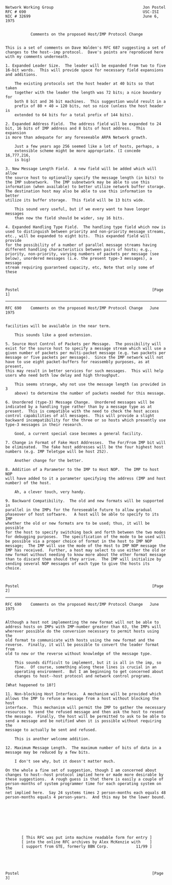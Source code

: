     Network Working Group                                       Jon Postel
    RFC # 690                                                   USC-ISI
    NIC # 32699                                                 June 6, 1975


               Comments on the proposed Host/IMP Protocol Change


    This is a set of comments on Dave Walden's RFC 687 suggesting a set of
    changes to the host--imp protocol.  Dave's points are reproduced here
    with my comments underneath.

    1. Expanded Leader Size.  The leader will be expanded from two to five
    16-bit words.  This will provide space for necessary field expansions
    and additions.

        The existing protocols set the host header at 40 bits so that taken
        together with the leader the length was 72 bits; a nice boundary for
        both 8 bit and 36 bit machines.  This suggestion would result in a
        prefix of 80 + 40 = 120 bits, not so nice (unless the host header is
        extended to 64 bits for a total prefix of 144 bits).

    2. Expanded Address Field.  The address field will be expanded to 24
    bit, 16 bits of IMP address and 8 bits of host address.  This expansion
    is more than adequate for any foreseeable ARPA Network growth.

        Just a few years ago 256 seemed like a lot of hosts, perhaps, a
        extensible scheme might be more appropriate. (I concede 16,777,216,
        is big)

    3. New Message Length Field.  A new field will be added which will allow
    the source host to optionally specify the message length (in bits) to
    the IMP subnetwork.  The IMP subnetwork may be able to use this
    information (when available) to better utilize network buffer storage.
    The destination host may also be able to use this information to better
    utilize its buffer storage.  This field will be 13 bits wide.

        This sound very useful, but if we every want to have longer messages
        than now the field should be wider, say 16 bits.

    4. Expanded Handling Type Field.  The handling type field which now is
    used to distinguish between priority and non-priority message streams,
    etc., will be expanded to eight bits.  This expanded field will provide
    for the possibility of a number of parallel message streams having
    different handling characteristics between pairs of hosts; e.g.,
    priority, non-priority, varying numbers of packets per message (see
    below), unordered messages (i.e. the present type-3 messages), a message
    stream requiring guaranteed capacity, etc, Note that only some of these



    Postel                                                          [Page 1]

------------------------------------------------------------------------

``` newpage
RFC 690    Comments on the proposed Host/IMP Protocol Change   June 1975


facilities will be available in the near term.

    This sounds like a good extension.

5. Source Host Control of Packets per Message.  The possibility will
exist for the source host to specify a message stream which will use a
given number of packets per multi-packet message (e.g. two packets per
message or five packets per message).  Since the IMP network will not
have to use eight packet-buffers for reassembly purposes, as at present,
this may result in better services for such messages.  This will help
users who need both low delay and high throughput.

    This seems strange, why not use the message length (as provided in 3
    above) to determine the number of packets needed for this message.

6. Unordered (type-3) Message Change.  Unordered messages will be
indicated by a handling type rather than by a message type as at
present.  This is compatible with the need to check the host access
control capabilities of all messages.  This will provide a slight
backward incompatibility for the three or so hosts which presently use
type-3 messages in their research.

    Good, a current special case becomes a general facility.

7. Change in Format of Fake Host Addresses.  The For/From IMP bit will
be eliminated.  The fake host addresses will be the four highest host
numbers (e.g. IMP Teletype will be host 252).

    Another change for the better.

8. Addition of a Parameter to the IMP to Host NOP.  The IMP to host NOP
will have added to it a parameter specifying the address (IMP and host
number) of the host.

    Ah, a clever touch, very handy.

9. Backward Compatibility.  The old and new formats will be supported in
parallel in the IMPs for the foreseeable future to allow gradual
phaseover of host software.   A host will be able to specify to its IMP
whether the old or new formats are to be used; thus, it will be possible
for the host to specify switching back and forth between the two modes
for debugging purposes.  The specification of the mode to be used will
be possible via a proper choice of format in the host to IMP NOP
message;  The IMP will use the mode of the Host to IMP NOP message the
IMP has received.  Further, a host may select to use either the old or
new format without needing to know more about the other format message
than to discard them should they arrive.  The IMP will initialize by
sending several NOP messages of each type to give the hosts its choice.



Postel                                                          [Page 2]
```

------------------------------------------------------------------------

``` newpage
RFC 690    Comments on the proposed Host/IMP Protocol Change   June 1975


Although a host not implementing the new format will not be able to
address hosts on IMPs with IMP-number greater than 63, the IMPs will
wherever possible do the conversion necessary to permit hosts using the
old format to communicate with hosts using the new format and the
reverse.  Finally, it will be possible to convert the leader format from
old to new or the reverse without knowledge of the message type.

    This sounds difficult to implement, but it is all in the imp, so
    fine.  Of course, something along these lines is crucial in an
    operating environment.  But I am beginning to get concerned about
    changes to host--host protocol and network control programs.

[What happened to 10?]

11. Non-blocking Host Interface.  A mechanism will be provided which
allows the IMP to refuse a message from a host without blocking the host
interface.  This mechanism will permit the IMP to gather the necessary
resources to send the refused message and then ask the host to resend
the message.  Finally, the host will be permitted to ask to be able to
send a message and be notified when it is possible without requiring the
message to actually be sent and refused.

    This is another welcome addition.

12. Maximum Message Length.  The maximum number of bits of data in a
message may be reduced by a few bits.

    I don't see why, but it doesn't matter much.

On the whole a fine set of suggestion, though I am concerned about
changes to host--host protocol implied here or made more desirable by
these suggestions.  A rough guess is that there is easily a couple of
person-months of system programmer time for each operating system on the
net implied here.  Say 24 systems times 2 person-months each equals 48
person-months equals 4 person-years.  And this may be the lower bound.








       [ This RFC was put into machine readable form for entry ]
       [ into the online RFC archives by Alex McKenzie with    ]
       [ support from GTE, formerly BBN Corp.            11/99 ]





Postel                                                          [Page 3]
```
